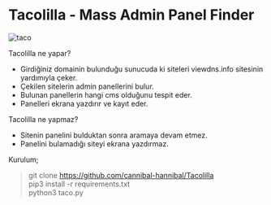 # Tacolilla - Mass Admin Panel Finder

![taco](https://user-images.githubusercontent.com/116445223/199854440-5b81cefd-8bfb-4cea-b28f-d8b939035a09.png)

Tacolilla ne yapar?
   - Girdiğiniz domainin bulunduğu sunucuda ki siteleri viewdns.info sitesinin yardımıyla çeker.
   - Çekilen sitelerin admin panellerini bulur.
   - Bulunan panellerin hangi cms olduğunu tespit eder.
   - Panelleri ekrana yazdırır ve kayıt eder.


Tacolilla ne yapmaz?
   - Sitenin panelini bulduktan sonra aramaya devam etmez.
   - Panelini bulamadığı siteyi ekrana yazdırmaz.


Kurulum;
> git clone https://github.com/cannibal-hannibal/Tacolilla<br>
> pip3 install -r requirements.txt<br>
> python3 taco.py
